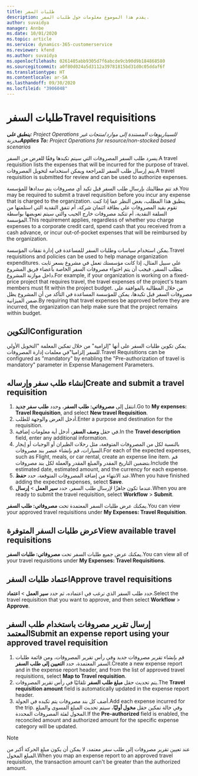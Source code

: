 ```yaml
---
title: طلبات السفر
description: يقدم هذا الموضوع معلومات حول طلبات السفر.
author: suvaidya
manager: Annbe
ms.date: 10/01/2020
ms.topic: article
ms.service: dynamics-365-customerservice
ms.reviewer: kfend
ms.author: suvaidya
ms.openlocfilehash: 0261405abb9305d7f6abcde9cb90d9b184868580
ms.sourcegitcommit: a0f80d024a5d3112a39781815bd31d0c05ddaf6f
ms.translationtype: HT
ms.contentlocale: ar-SA
ms.lasthandoff: 09/30/2020
ms.locfileid: "3906048"
---
```

# <a name="travel-requisitions"></a><span data-ttu-id="471c1-103">طلبات السفر</span><span class="sxs-lookup"><span data-stu-id="471c1-103">Travel requisitions</span></span>

<span data-ttu-id="471c1-104">_**ينطبق على:** Project Operations للسيناريوهات المستندة إلى موارد/منتجات غير مخزنة‬_</span><span class="sxs-lookup"><span data-stu-id="471c1-104">_**Applies To:** Project Operations for resource/non-stocked based scenarios_</span></span>

<span data-ttu-id="471c1-105">يسرد طلب السفر المصروفات التي سيتم تكبدها وفقًا للغرض من السفر.</span><span class="sxs-lookup"><span data-stu-id="471c1-105">A travel requisition lists the expenses that will be incurred for the purpose of travel.</span></span> <span data-ttu-id="471c1-106">يتم إرسال طلب السفر للمراجعة ويمكن استخدامه لتخويل المصروفات.</span><span class="sxs-lookup"><span data-stu-id="471c1-106">A travel requisition is submitted for review and can be used to authorize expenses.</span></span>

<span data-ttu-id="471c1-107">قد تتم مطالبتك بإرسال طلب السفر قبل تكبد أي مصروفات يتم سدادها للمؤسسة.</span><span class="sxs-lookup"><span data-stu-id="471c1-107">You may be required to submit a travel requisition before you incur any expense that is charged to the organization.</span></span> <span data-ttu-id="471c1-108">ينطبق هذا المطلب، بغض النظر عما إذا كنت تقوم بقيد المصروفات على بطاقة ائتمان شركة، أم تنفق النقدية التي استلمتها من السلفة النقدية، أم تتكبد مصروفات خارج الجيب والتي سيتم تعويضها بواسطة المؤسسة.</span><span class="sxs-lookup"><span data-stu-id="471c1-108">This requirement applies, regardless of whether you charge expenses to a corporate credit card, spend cash that you received from a cash advance, or incur out-of-pocket expenses that will be reimbursed by the organization.</span></span>

<span data-ttu-id="471c1-109">يمكن استخدام سياسات وطلبات السفر للمساعدة في إدارة نفقات المؤسسة.</span><span class="sxs-lookup"><span data-stu-id="471c1-109">Travel requisitions and policies can be used to help manage organization expenditures.</span></span> <span data-ttu-id="471c1-110">على سبيل المثال، إذا كانت مؤسستك تعمل في مشروع بسعر ثابت يتطلب السفر، فيجب أن يتم احتواء مصروفات السفر الخاصة بأعضاء فريق المشروع داخل موازنة المشروع.</span><span class="sxs-lookup"><span data-stu-id="471c1-110">For example, if your organization is working on a fixed-price project that requires travel, the travel expenses of the project's team members must fit within the project budget.</span></span> <span data-ttu-id="471c1-111">من خلال المطالبة بالموافقة على مصروفات السفر قبل تكبدها، يمكن للمؤسسة المساعدة في التأكد من أن المشروع يظل ضمن الميزانية.</span><span class="sxs-lookup"><span data-stu-id="471c1-111">By requiring that travel expenses be approved before they are incurred, the organization can help make sure that the project remains within budget.</span></span>

## <a name="configuration"></a><span data-ttu-id="471c1-112">التكوين</span><span class="sxs-lookup"><span data-stu-id="471c1-112">Configuration</span></span> 

<span data-ttu-id="471c1-113">يمكن تكوين طلبات السفر على أنها "إلزامية" من خلال تمكين المعلمة "التخويل الأولي للسفر إلزاميا"في معلمات إدارة المصروفات.</span><span class="sxs-lookup"><span data-stu-id="471c1-113">Travel Requisitions can be configured as "mandatory" by enabling the "Pre-authorization of travel is mandatory" parameter in Expense Management Parameters.</span></span> 

## <a name="create-and-submit-a-travel-requisition"></a><span data-ttu-id="471c1-114">إنشاء طلب سفر وإرساله</span><span class="sxs-lookup"><span data-stu-id="471c1-114">Create and submit a travel requisition</span></span>

1. <span data-ttu-id="471c1-115">انتقل إلى **مصروفاتي: طلب السفر**، وحدد **طلب سفر جديد**.</span><span class="sxs-lookup"><span data-stu-id="471c1-115">Go to **My expenses: Travel Requisition**, and select **New travel Requisition**.</span></span>
2. <span data-ttu-id="471c1-116">أدخل الغرض والوجهة للطلب.</span><span class="sxs-lookup"><span data-stu-id="471c1-116">Enter a purpose and destination for the requisition.</span></span>
3. <span data-ttu-id="471c1-117">في حقل **وصف السفر**، أدخل أية معلومات إضافية.</span><span class="sxs-lookup"><span data-stu-id="471c1-117">In the  **Travel description** field, enter any additional information.</span></span> 
4. <span data-ttu-id="471c1-118">بالنسبة لكل من المصروفات المتوقعة، مثل رحلات الطيران أو الوجبات أو إيجار السيارات، قم بإنشاء عنصر بند مصروفات.</span><span class="sxs-lookup"><span data-stu-id="471c1-118">For each of the expected expenses, such as Flight, meals, or car rental, create an expense line item.</span></span> <span data-ttu-id="471c1-119">قم بتضمين التاريخ المقدر والمبلغ المقدر والعملة لكل بند مصروفات.</span><span class="sxs-lookup"><span data-stu-id="471c1-119">Include the estimated date, estimated amount, and the currency for each expense.</span></span> 
5. <span data-ttu-id="471c1-120">عند الانتهاء من إضافة المصروفات المتوقعة، حدد **حفظ**.</span><span class="sxs-lookup"><span data-stu-id="471c1-120">When you have finished adding the expected expenses, select **Save**.</span></span>
6. <span data-ttu-id="471c1-121">عندما تكون جاهزًا لإرسال طلب السفر، حدد **سير العمل** > **إرسال**.</span><span class="sxs-lookup"><span data-stu-id="471c1-121">When you are ready to submit the travel requisition, select **Workflow** > **Submit**.</span></span>

<span data-ttu-id="471c1-122">يمكنك عرض طلبات السفر المعتمدة تحت **مصروفاتي: طلب السفر**.</span><span class="sxs-lookup"><span data-stu-id="471c1-122">You can view your approved travel requisitions under **My Expenses: Travel Requisition**.</span></span> 

## <a name="view-available-travel-requisitions"></a><span data-ttu-id="471c1-123">عرض طلبات السفر المتوفرة</span><span class="sxs-lookup"><span data-stu-id="471c1-123">View available travel requisitions</span></span>

<span data-ttu-id="471c1-124">يمكنك عرض جميع طلبات السفر تحت **مصروفاتي: طلبات السفر**.</span><span class="sxs-lookup"><span data-stu-id="471c1-124">You can view all of your travel requisitions under **My Expenses: Travel Requisitions**.</span></span>

## <a name="approve-travel-requisitions"></a><span data-ttu-id="471c1-125">اعتماد طلبات السفر</span><span class="sxs-lookup"><span data-stu-id="471c1-125">Approve travel requisitions</span></span>

<span data-ttu-id="471c1-126">حدد طلب السفر الذي ترغب في اعتماده، ثم حدد **سير العمل** > **اعتماد**.</span><span class="sxs-lookup"><span data-stu-id="471c1-126">Select the travel requisition that you want to approve, and then select **Workflow** > **Approve**.</span></span>  

## <a name="submit-an-expense-report-using-your-approved-travel-requisition"></a><span data-ttu-id="471c1-127">إرسال تقرير مصروفات باستخدام طلب السفر المعتمد</span><span class="sxs-lookup"><span data-stu-id="471c1-127">Submit an expense report using your approved travel requisition</span></span>

1. <span data-ttu-id="471c1-128">قم بإنشاء تقرير مصروفات جديد وفي رأس تقرير المصروفات، ومن قائمة طلبات السفر المعتمدة، حدد **التعيين إلى طلب السفر**.</span><span class="sxs-lookup"><span data-stu-id="471c1-128">Create a new expense report and in the expense report header, and from the list of approved travel requisitions, select **Map to Travel requisition**.</span></span>
2. <span data-ttu-id="471c1-129">يتم تحديث حقل **مبلغ طلب السفر** تلقائيًا في رأس تقرير المصروفات.</span><span class="sxs-lookup"><span data-stu-id="471c1-129">The **Travel requisition amount** field is automatically updated in the expense report header.</span></span>
3. <span data-ttu-id="471c1-130">أضف كل بند مصروفات يتم تكبده في الجولة.</span><span class="sxs-lookup"><span data-stu-id="471c1-130">Add each expense incurred for the trip.</span></span> <span data-ttu-id="471c1-131">وفي حالة تمكين حقل **مخول أوليًا**، سيتم تحديث المبلغ المسوى والمبلغ المخول لفئة المصروفات المحددة.</span><span class="sxs-lookup"><span data-stu-id="471c1-131">If the **Pre-authorized** field is enabled, the reconciled amount and authorized amount for the specific expense category will be updated.</span></span>

> [!NOTE]
> <span data-ttu-id="471c1-132">عند تعيين تقرير مصروفات إلى طلب سفر معتمد، لا يمكن أن يكون مبلغ الحركة أكبر من المبلغ المخول.</span><span class="sxs-lookup"><span data-stu-id="471c1-132">When you map an expense report to an approved travel requisition, the transaction amount can't be greater than the authorized amount.</span></span> 
